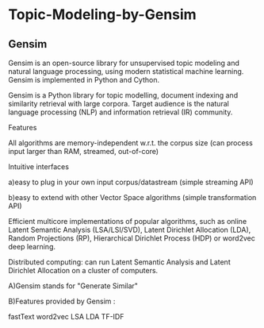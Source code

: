 # Topic-Modeling-by-Gensim

## Gensim
Gensim is an open-source library for unsupervised topic modeling and natural language processing, using modern statistical machine learning. Gensim is implemented in Python and Cython.

Gensim is a Python library for topic modelling, document indexing and similarity retrieval with large corpora. Target audience is the natural language processing (NLP) and information retrieval (IR) community.

Features

All algorithms are memory-independent w.r.t. the corpus size (can process input larger than RAM, streamed, out-of-core)

Intuitive interfaces

a)easy to plug in your own input corpus/datastream (simple streaming API)

b)easy to extend with other Vector Space algorithms (simple transformation API)

Efficient multicore implementations of popular algorithms, such as online Latent Semantic Analysis (LSA/LSI/SVD), Latent Dirichlet Allocation (LDA), Random Projections (RP), Hierarchical Dirichlet Process (HDP) or word2vec deep learning.

Distributed computing: can run Latent Semantic Analysis and Latent Dirichlet Allocation on a cluster of computers.

A)Gensim stands for "Generate Similar"

B)Features provided by Gensim :

fastText
word2vec
LSA
LDA
TF-IDF
